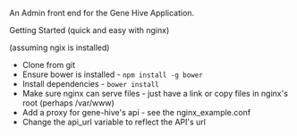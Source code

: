 An Admin front end for the Gene Hive Application.

Getting Started (quick and easy with nginx)

(assuming ngix is installed)
- Clone from git
-   Ensure bower is installed - `npm install -g bower`
-  Install dependencies - `bower install`
-   Make sure nginx can serve files - just have a link or copy files in nginx's root (perhaps /var/www)
-   Add a proxy for gene-hive's api - see the nginx_example.conf
-   Change the api_url variable to reflect the API's url

